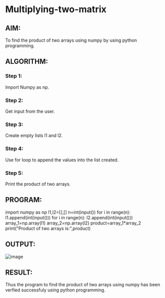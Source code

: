 # Multiplying-two-matrix

## AIM:
To find the product of two arrays using numpy by using python programming.
## ALGORITHM:

### Step 1:
Import Numpy as np.
### Step 2:
Get input from the user.
### Step 3:
Create empty lists l1 and l2.
### Step 4:
Use for loop to append the values into the list created.
### Step 5:
Print the product of two arrays.

## PROGRAM: 
import numpy as np
l1,l2=[],[]
n=int(input())
for i in range(n):
    l1.append(int(input()))
for i in range(n):
    l2.append(int(input()))
array_1=np.array(l1)
array_2=np.array(l2)
product=array_1*array_2
print("Product of two arrays is:",product)

## OUTPUT:
![image](https://user-images.githubusercontent.com/94505585/154469975-96240515-97b0-4a8e-b11a-eb0ba8d0318f.png)


## RESULT:
Thus the program to find the product of two arrays using numpy has been verfied successfuly using python programming.

